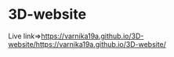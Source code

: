 # 3D-website
Live link=>https://varnika19a.github.io/3D-website/https://varnika19a.github.io/3D-website/
